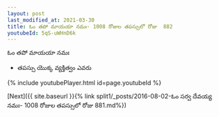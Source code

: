 ```yaml
---
layout: post
last_modified_at: 2021-03-30
title: ఓం తపో మాయయా నమః- 1008 రోజుల తపస్సులో రోజు  882
youtubeId: 5qS-uWHnD6k
---
```

 
 
 ఓం తపో మాయయా నమః  
 
 -  తపస్సు యొక్క వ్యక్తిత్వం ఎవరు 
 
  
 
  
 
 
 
 
 
 


{% include youtubePlayer.html id=page.youtubeId %}
 
[Next]({{ site.baseurl }}{% link  split1/_posts/2016-08-02-ఓం సర్వ దేవయ్య నమః- 1008 రోజుల తపస్సులో రోజు  881.md%})
 
